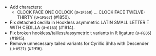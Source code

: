 * Add characters:
  - CLOCK FACE ONE OCLOCK (`U+1F550`) ... CLOCK FACE TWELVE-THIRTY (`U+1F567`) (#1850).
* Fix detached cedilla in Hookless asymmetric LATIN SMALL LETTER T WITH CEDILLA (`U+0163`) (#1914).
* Fix broken hookless/tailless/assymetric t variants in ﬅ ligature (`U+FB05`) (#1915).
* Remove unnecessary tailed variants for Cyrillic Shha with Descender (`U+0527`) (#1916).
